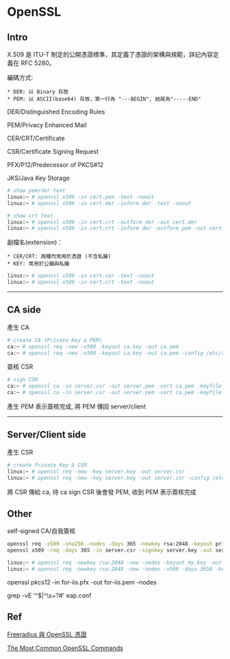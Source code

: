 # OpenSSL

## Intro

X.509 是 ITU-T 制定的公開憑證標準，其定義了憑證的架構與規範，詳記內容定義在 RFC 5280。

編碼方式:

    * DER: 以 Binary 存放
    * PEM: 以 ASCII(base64) 存放，第一行為 "---BEGIN", 結尾為"-----END"

DER/Distinguished Encoding Rules

PEM/Privacy Enhanced Mail

CER/CRT/Certificate

CSR/Certificate Signing Request

PFX/P12/Predecessor of PKCS#12

JKS/Java Key Storage

```bash
# show pem/der text
linux:~ # openssl x509 -in cert.pem -text -noout
linux:~ # openssl x509 -in cert.der -inform der -text -noout

# show crt text
linux:~ # openssl x509 -in cert.crt -outform der -out cert.der
linux:~ # openssl x509 -in cert.crt -inform der -outform pem -out cert.pem
```

副檔名(extension)：

    * CER/CRT: 兩種均常用於憑證 (不含私鑰)
    * KEY: 常用於公鑰與私鑰

```bash
linux:~ # openssl x509 -in cert.cer -text -noout
linux:~ # openssl x509 -in cert.crt -text -noout
```

---

## CA side

產生 CA

```bash
# create CA (Private Key & PEM)
ca:~ # openssl req -new -x509 -keyout ca.key -out ca.pem
ca:~ # openssl req -new -x509 -keyout ca.key -out ca.pem -config /etc/raddb/certs/ca.cnf
```

簽核 CSR

```bash
# sign CSR
ca:~ # openssl ca -in server.csr -out server.pem -cert ca.pem -keyfile ca.key
ca:~ # openssl ca -in server.csr -out server.pem -cert ca.pem -keyfile ca.key -config /etc/raddb/certs/ca.cnf
```

產生 PEM 表示簽核完成, 將 PEM 傳回 server/client

---

## Server/Client side

產生 CSR

```bash
# create Private Key & CSR
linux:~ # openssl req -new -key server.key -out server.csr
linux:~ # openssl req -new -key server.key -out server.csr -config /etc/raddb/certs/server.cnf
```

將 CSR 傳給 ca, 待 ca sign CSR 後會發 PEM, 收到 PEM 表示簽核完成

## Other

self-signed CA/自我簽核

```bash
openssl req -x509 -sha256 -nodes -days 365 -newkey rsa:2048 -keyout privateKey.key -out certificate.crt
openssl x509 -req -days 365 -in server.csr -signkey server.key -out server.pem
```

```bash
linux:~ # openssl req -newkey rsa:2048 -new -nodes -keyout my.key -out my.csr
linux:~ # openssl req -newkey rsa:2048 -new -nodes -x509 -days 3650 -keyout key.pem -out cert.pem
```

openssl pkcs12 -in for-iis.pfx -out for-iis.pem -nodes

grep -vE '^$|^\s+?#' eap.conf

## Ref

[Freeradius 與 OpenSSL 憑證](http://www.shunze.info/forum/thread.php?threadid=1899&boardid=3&sid=4c808a6520ccf3e4f1452780ce6734ad&page=1)

[The Most Common OpenSSL Commands](https://www.sslshopper.com/article-most-common-openssl-commands.html)
